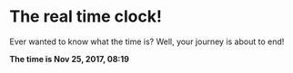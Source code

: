 # The real time clock!

Ever wanted to know what the time is? Well, your journey is about to end!

**The time is Nov 25, 2017, 08:19**
